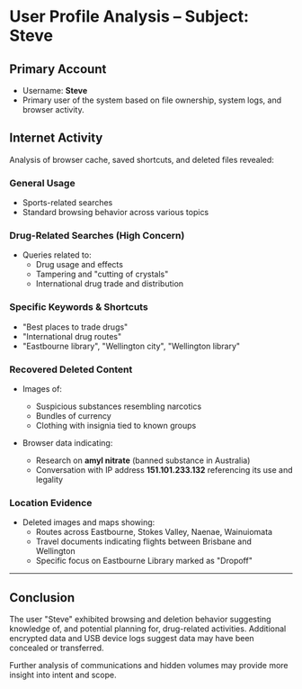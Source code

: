 # User Profile Analysis – Subject: Steve

## Primary Account
- Username: **Steve**
- Primary user of the system based on file ownership, system logs, and browser activity.

## Internet Activity
Analysis of browser cache, saved shortcuts, and deleted files revealed:

### General Usage
- Sports-related searches
- Standard browsing behavior across various topics

### Drug-Related Searches (High Concern)
- Queries related to:
  - Drug usage and effects
  - Tampering and "cutting of crystals"
  - International drug trade and distribution

### Specific Keywords & Shortcuts
- "Best places to trade drugs"
- "International drug routes"
- "Eastbourne library", "Wellington city", "Wellington library"

### Recovered Deleted Content
- Images of:
  - Suspicious substances resembling narcotics
  - Bundles of currency
  - Clothing with insignia tied to known groups

- Browser data indicating:
  - Research on **amyl nitrate** (banned substance in Australia)
  - Conversation with IP address **151.101.233.132** referencing its use and legality

### Location Evidence
- Deleted images and maps showing:
  - Routes across Eastbourne, Stokes Valley, Naenae, Wainuiomata
  - Travel documents indicating flights between Brisbane and Wellington
  - Specific focus on Eastbourne Library marked as "Dropoff"

---

## Conclusion
The user "Steve" exhibited browsing and deletion behavior suggesting knowledge of, and potential planning for, drug-related activities. Additional encrypted data and USB device logs suggest data may have been concealed or transferred.

Further analysis of communications and hidden volumes may provide more insight into intent and scope.
